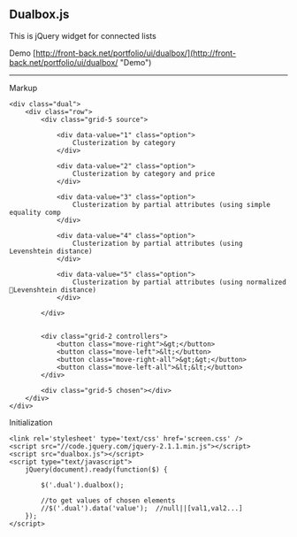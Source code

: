 ## Dualbox.js ##


This is jQuery widget for connected lists

Demo
[http://front-back.net/portfolio/ui/dualbox/](http://front-back.net/portfolio/ui/dualbox/ "Demo")


----------

Markup

    <div class="dual">
	    <div class="row">
	        <div class="grid-5 source">
	
	            <div data-value="1" class="option">
	                Clusterization by category
	            </div>
	
	            <div data-value="2" class="option">
	                Clusterization by category and price
	            </div>
	
	            <div data-value="3" class="option">
	                Clusterization by partial attributes (using simple equality comp
	            </div>
	
	            <div data-value="4" class="option">
	                Clusterization by partial attributes (using Levenshtein distance)
	            </div>
	
	            <div data-value="5" class="option">
	                Clusterization by partial attributes (using normalized Levenshtein distance)
	            </div>
	
	        </div>
	
	
	        <div class="grid-2 controllers">
	            <button class="move-right">&gt;</button>
	            <button class="move-left">&lt;</button>
	            <button class="move-right-all">&gt;&gt;</button>
	            <button class="move-left-all">&lt;&lt;</button>
	        </div>
	
	        <div class="grid-5 chosen"></div>
	    </div>
	</div>

Initialization

    <link rel='stylesheet' type='text/css' href='screen.css' />
    <script src="//code.jquery.com/jquery-2.1.1.min.js"></script>
    <script src="dualbox.js"></script>
    <script type="text/javascript">
    	jQuery(document).ready(function($) {
		
    		$('.dual').dualbox();

    		//to get values of chosen elements
    		//$('.dual').data('value');  //null||[val1,val2...]
    	});
    </script>
    